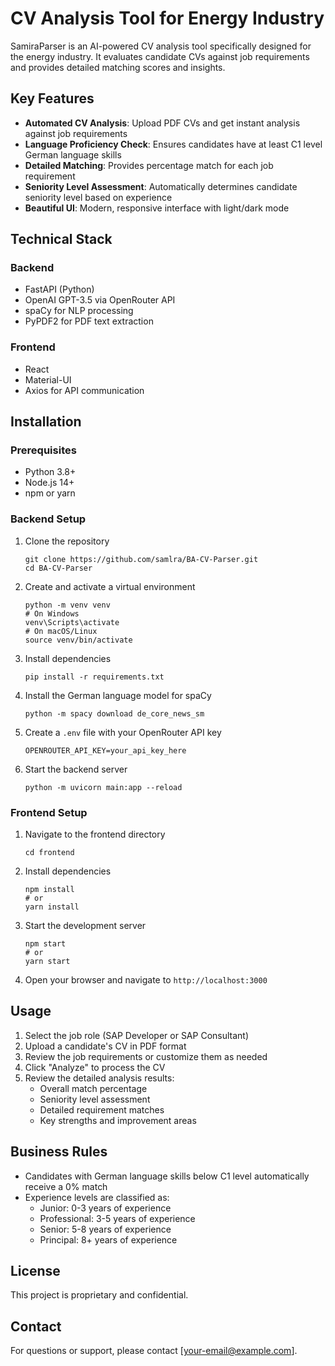 # CV Analysis Tool for Energy Industry

SamiraParser is an AI-powered CV analysis tool specifically designed for the energy industry. It evaluates candidate CVs against job requirements and provides detailed matching scores and insights.

## Key Features

- **Automated CV Analysis**: Upload PDF CVs and get instant analysis against job requirements
- **Language Proficiency Check**: Ensures candidates have at least C1 level German language skills
- **Detailed Matching**: Provides percentage match for each job requirement
- **Seniority Level Assessment**: Automatically determines candidate seniority level based on experience
- **Beautiful UI**: Modern, responsive interface with light/dark mode

## Technical Stack

### Backend
- FastAPI (Python)
- OpenAI GPT-3.5 via OpenRouter API
- spaCy for NLP processing
- PyPDF2 for PDF text extraction

### Frontend
- React
- Material-UI
- Axios for API communication

## Installation

### Prerequisites
- Python 3.8+
- Node.js 14+
- npm or yarn

### Backend Setup
1. Clone the repository
   ```
   git clone https://github.com/samlra/BA-CV-Parser.git
   cd BA-CV-Parser
   ```

2. Create and activate a virtual environment
   ```
   python -m venv venv
   # On Windows
   venv\Scripts\activate
   # On macOS/Linux
   source venv/bin/activate
   ```

3. Install dependencies
   ```
   pip install -r requirements.txt
   ```

4. Install the German language model for spaCy
   ```
   python -m spacy download de_core_news_sm
   ```

5. Create a `.env` file with your OpenRouter API key
   ```
   OPENROUTER_API_KEY=your_api_key_here
   ```

6. Start the backend server
   ```
   python -m uvicorn main:app --reload
   ```

### Frontend Setup
1. Navigate to the frontend directory
   ```
   cd frontend
   ```

2. Install dependencies
   ```
   npm install
   # or
   yarn install
   ```

3. Start the development server
   ```
   npm start
   # or
   yarn start
   ```

4. Open your browser and navigate to `http://localhost:3000`

## Usage

1. Select the job role (SAP Developer or SAP Consultant)
2. Upload a candidate's CV in PDF format
3. Review the job requirements or customize them as needed
4. Click "Analyze" to process the CV
5. Review the detailed analysis results:
   - Overall match percentage
   - Seniority level assessment
   - Detailed requirement matches
   - Key strengths and improvement areas

## Business Rules

- Candidates with German language skills below C1 level automatically receive a 0% match
- Experience levels are classified as:
  - Junior: 0-3 years of experience
  - Professional: 3-5 years of experience
  - Senior: 5-8 years of experience
  - Principal: 8+ years of experience

## License

This project is proprietary and confidential.

## Contact

For questions or support, please contact [your-email@example.com]. 
